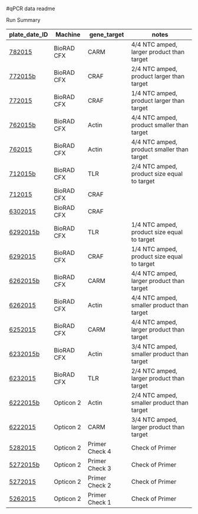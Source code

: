 #qPCR data readme

Run Summary

| **plate_date_ID**    | **Machine** | **gene_target** | **notes**                                   |
|----------------------|-------------|-----------------|---------------------------------------------|
| [782015][782015]     | BioRAD CFX  | CARM            | 4/4 NTC amped, larger product than target   |
| [772015b][772015b]   | BioRAD CFX  | CRAF            | 2/4 NTC amped, product larger than target   |
| [772015][772015]     | BioRAD CFX  | CRAF            | 1/4 NTC amped, product larger than target   |
| [762015b][762015b]   | BioRAD CFX  | Actin           | 4/4 NTC amped, product smaller than target  |
| [762015][762015]     | BioRAD CFX  | Actin           | 4/4 NTC amped, product smaller than target  |
| [712015b][712015b]   | BioRAD CFX  | TLR             | 2/4 NTC amped, product size equal to target |
| [712015][712015]     | BioRAD CFX  | CRAF            |                                             |
| [6302015][6302015]   | BioRAD CFX  | CRAF            |                                             |
| [6292015b][6292015b] | BioRAD CFX  | TLR             | 1/4 NTC amped, product size equal to target |
| [6292015][6292015]   | BioRAD CFX  | CRAF            | 1/4 NTC amped, product size equal to target |
| [6262015b][6262015b] | BioRAD CFX  | CARM            | 4/4 NTC amped, larger product than target   |
| [6262015][6262015]   | BioRAD CFX  | Actin           | 4/4 NTC amped, smaller product than target  |
| [6252015][6252015]   | BioRAD CFX  | CARM            | 4/4 NTC amped, larger product than target   |
| [6232015b][6232015b] | BioRAD CFX  | Actin           | 3/4 NTC amped, smaller product than target  |
| [6232015][6232015]   | BioRAD CFX  | TLR             | 2/4 NTC amped, larger product than target   |
| [6222015b][6222015b] | Opticon 2   | Actin           | 2/4 NTC amped, smaller product than target  |
| [6222015][6222015]   | Opticon 2   | CARM            | 3/4 NTC amped, larger product than target   |
| [5282015][5282015]   | Opticon 2   | Primer Check 4  | Check of Primer                             |
| [5272015b][5272015b] | Opticon 2   | Primer Check 3  | Check of Primer                             |
| [5272015][5272015]   | Opticon 2   | Primer Check 2  | Check of Primer                             |
| [5262015][5262015]   | Opticon 2   | Primer Check 1  | Check of Primer                             |


[782015]: https://github.com/jheare/Resilience-Project/tree/master/qPCR%20data/782015
[772015b]: https://github.com/jheare/Resilience-Project/tree/master/qPCR%20data/772015b
[772015]: https://github.com/jheare/Resilience-Project/tree/master/qPCR%20data/772015
[762015b]: https://github.com/jheare/Resilience-Project/tree/master/qPCR%20data/762015b
[762015]: https://github.com/jheare/Resilience-Project/tree/master/qPCR%20data/762015
[712015b]: https://github.com/jheare/Resilience-Project/tree/master/qPCR%20data/712015b
[712015]: https://github.com/jheare/Resilience-Project/tree/master/qPCR%20data/712015
[6302015]: https://github.com/jheare/Resilience-Project/tree/master/qPCR%20data/6302015
[6292015b]: https://github.com/jheare/Resilience-Project/tree/master/qPCR%20data/6292015b
[6292015]: https://github.com/jheare/Resilience-Project/tree/master/qPCR%20data/6292015
[6262015b]: https://github.com/jheare/Resilience-Project/tree/master/qPCR%20data/6262015b
[6262015]: https://github.com/jheare/Resilience-Project/tree/master/qPCR%20data/6262015
[6252015]: https://github.com/jheare/Resilience-Project/tree/master/qPCR%20data/6252015
[6232015b]: https://github.com/jheare/Resilience-Project/tree/master/qPCR%20data/6232015b
[6232015]: https://github.com/jheare/Resilience-Project/tree/master/qPCR%20data/6232015
[6222015b]: https://github.com/jheare/Resilience-Project/tree/master/qPCR%20data/6222015b
[6222015]: https://github.com/jheare/Resilience-Project/tree/master/qPCR%20data/6222015
[5282015]: https://github.com/jheare/Resilience-Project/tree/master/qPCR%20data/5282015
[5272015b]: https://github.com/jheare/Resilience-Project/tree/master/qPCR%20data/5272015b
[5272015]: https://github.com/jheare/Resilience-Project/tree/master/qPCR%20data/5272015
[5262015]: https://github.com/jheare/Resilience-Project/tree/master/qPCR%20data/5262015
